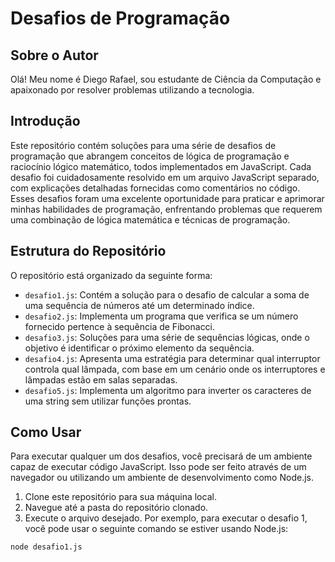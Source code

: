 # Desafios de Programação

## Sobre o Autor

Olá! Meu nome é Diego Rafael, sou estudante de Ciência da Computação e apaixonado por resolver problemas utilizando a tecnologia.

## Introdução

Este repositório contém soluções para uma série de desafios de programação que abrangem conceitos de lógica de programação e raciocínio lógico matemático, todos implementados em JavaScript. Cada desafio foi cuidadosamente resolvido em um arquivo JavaScript separado, com explicações detalhadas fornecidas como comentários no código. Esses desafios foram uma excelente oportunidade para praticar e aprimorar minhas habilidades de programação, enfrentando problemas que requerem uma combinação de lógica matemática e técnicas de programação.

## Estrutura do Repositório

O repositório está organizado da seguinte forma:

- `desafio1.js`: Contém a solução para o desafio de calcular a soma de uma sequência de números até um determinado índice.
- `desafio2.js`: Implementa um programa que verifica se um número fornecido pertence à sequência de Fibonacci.
- `desafio3.js`: Soluções para uma série de sequências lógicas, onde o objetivo é identificar o próximo elemento da sequência.
- `desafio4.js`: Apresenta uma estratégia para determinar qual interruptor controla qual lâmpada, com base em um cenário onde os interruptores e lâmpadas estão em salas separadas.
- `desafio5.js`: Implementa um algoritmo para inverter os caracteres de uma string sem utilizar funções prontas.

## Como Usar

Para executar qualquer um dos desafios, você precisará de um ambiente capaz de executar código JavaScript. Isso pode ser feito através de um navegador ou utilizando um ambiente de desenvolvimento como Node.js.

1. Clone este repositório para sua máquina local.
2. Navegue até a pasta do repositório clonado.
3. Execute o arquivo desejado. Por exemplo, para executar o desafio 1, você pode usar o seguinte comando se estiver usando Node.js:

```bash
node desafio1.js
```
